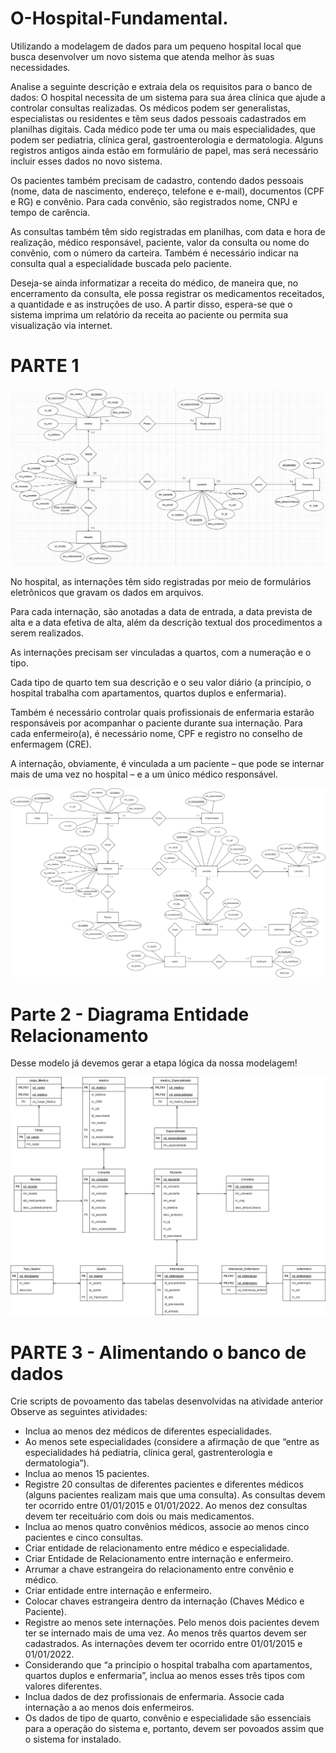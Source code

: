 # O-Hospital-Fundamental.
Utilizando a modelagem de dados para um pequeno hospital local que busca desenvolver um novo sistema que atenda melhor às suas necessidades.

Analise a seguinte descrição e extraia dela os requisitos para o banco de dados:
O hospital necessita de um sistema para sua área clínica que ajude a controlar consultas realizadas. Os médicos podem ser generalistas, especialistas ou residentes e têm seus dados pessoais cadastrados em planilhas digitais. Cada médico pode ter uma ou mais especialidades, que podem ser pediatria, clínica geral, gastroenterologia e dermatologia. Alguns registros antigos ainda estão em formulário de papel, mas será necessário incluir esses dados no novo sistema.

Os pacientes também precisam de cadastro, contendo dados pessoais (nome, data de nascimento, endereço, telefone e e-mail), documentos (CPF e RG) e convênio. Para cada convênio, são registrados nome, CNPJ e tempo de carência.

As consultas também têm sido registradas em planilhas, com data e hora de realização, médico responsável, paciente, valor da consulta ou nome do convênio, com o número da carteira. Também é necessário indicar na consulta qual a especialidade buscada pelo paciente.

Deseja-se ainda informatizar a receita do médico, de maneira que, no encerramento da consulta, ele possa registrar os medicamentos receitados, a quantidade e as instruções de uso. A partir disso, espera-se que o sistema imprima um relatório da receita ao paciente ou permita sua visualização via internet.

# PARTE 1

<img src = "o_hospital.jpeg">

No hospital, as internações têm sido registradas por meio de formulários eletrônicos que gravam os dados em arquivos. 

Para cada internação, são anotadas a data de entrada, a data prevista de alta e a data efetiva de alta, além da descrição textual dos procedimentos a serem realizados. 

As internações precisam ser vinculadas a quartos, com a numeração e o tipo. 

Cada tipo de quarto tem sua descrição e o seu valor diário (a princípio, o hospital trabalha com apartamentos, quartos duplos e enfermaria).

Também é necessário controlar quais profissionais de enfermaria estarão responsáveis por acompanhar o paciente durante sua internação. Para cada enfermeiro(a), é necessário nome, CPF e registro no conselho de enfermagem (CRE).

A internação, obviamente, é vinculada a um paciente – que pode se internar mais de uma vez no hospital – e a um único médico responsável.

 <img src = "o_hospital_fundamental_ER.png">

# Parte 2 - Diagrama Entidade Relacionamento

Desse modelo já devemos gerar a etapa lógica da nossa modelagem!

<img src = "o_hospital_fundamental_DER.png">

# PARTE 3 - Alimentando o banco de dados

<p>Crie scripts de povoamento das tabelas desenvolvidas na atividade anterior
Observe as seguintes atividades:<p>
 <ul>
<li>Inclua ao menos dez médicos de diferentes especialidades.</li>

<li>Ao menos sete especialidades (considere a afirmação de que “entre as especialidades há pediatria, clínica geral, gastrenterologia e dermatologia”).</li>

<li>Inclua ao menos 15 pacientes.</li>

<li>Registre 20 consultas de diferentes pacientes e diferentes médicos (alguns pacientes realizam mais que uma consulta). As consultas devem ter ocorrido entre 01/01/2015 e 01/01/2022. Ao menos dez consultas devem ter receituário com dois ou mais medicamentos.</li>

<li>Inclua ao menos quatro convênios médicos, associe ao menos cinco pacientes e cinco consultas.</li>

<li>Criar entidade de relacionamento entre médico e especialidade. </li>

<li>Criar Entidade de Relacionamento entre internação e enfermeiro. </li>

<li>Arrumar a chave estrangeira do relacionamento entre convênio e médico.</li>

<li>Criar entidade entre internação e enfermeiro.</li>

<li>Colocar chaves estrangeira dentro da internação (Chaves Médico e Paciente).</li>

<li>Registre ao menos sete internações. Pelo menos dois pacientes devem ter se internado mais de uma vez. Ao menos três quartos devem ser cadastrados. As internações devem ter ocorrido entre 01/01/2015 e 01/01/2022.</li>

<li>Considerando que “a princípio o hospital trabalha com apartamentos, quartos duplos e enfermaria”, inclua ao menos esses três tipos com valores diferentes.</li>

<li>Inclua dados de dez profissionais de enfermaria. Associe cada internação a ao menos dois enfermeiros.</li>

<li>Os dados de tipo de quarto, convênio e especialidade são essenciais para a operação do sistema e, portanto, devem ser povoados assim que o sistema for instalado.</li>
</ul>
